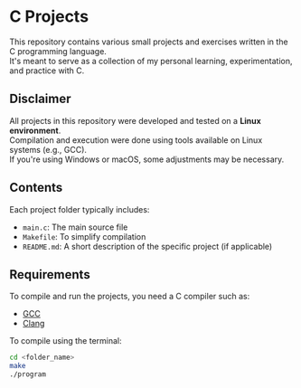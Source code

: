 # C Projects

This repository contains various small projects and exercises written in the C programming language.  
It's meant to serve as a collection of my personal learning, experimentation, and practice with C.

## Disclaimer

All projects in this repository were developed and tested on a **Linux environment**.  
Compilation and execution were done using tools available on Linux systems (e.g., GCC).  
If you're using Windows or macOS, some adjustments may be necessary.

## Contents

Each project folder typically includes:
- `main.c`: The main source file
- `Makefile`: To simplify compilation
- `README.md`: A short description of the specific project (if applicable)

## Requirements

To compile and run the projects, you need a C compiler such as:

- [GCC](https://gcc.gnu.org/)
- [Clang](https://clang.llvm.org/)

To compile using the terminal:
```bash
cd <folder_name>
make
./program
